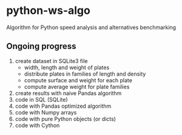 # python-ws-algo
Algorithm for Python speed analysis and alternatives benchmarking

## Ongoing progress
1. create dataset in SQLite3 file
    * width, length and weight of plates
    * distribute plates in families of length and density
    * compute surface and weight for each plate
    * compute average weight for plate families
2. create results with naive Pandas algorithm
3. code in SQL (SQLite)
4. code with Pandas optimized algorithm
5. code with Numpy arrays
6. code with pure Python objects (or dicts)
7. code with Cython
